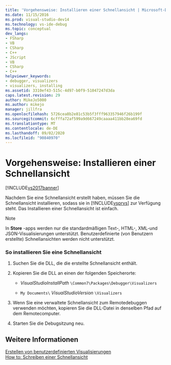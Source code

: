 ```yaml
---
title: 'Vorgehensweise: Installieren einer Schnellansicht | Microsoft-Dokumentation'
ms.date: 11/15/2016
ms.prod: visual-studio-dev14
ms.technology: vs-ide-debug
ms.topic: conceptual
dev_langs:
- FSharp
- VB
- CSharp
- C++
- JScript
- VB
- CSharp
- C++
helpviewer_keywords:
- debugger, visualizers
- visualizers, installing
ms.assetid: 3310ef43-515c-4d97-b0f9-51047247d3da
caps.latest.revision: 29
author: MikeJo5000
ms.author: mikejo
manager: jillfra
ms.openlocfilehash: 5726cea8b2e81c53b5f3fff963357946f26b199f
ms.sourcegitcommit: 6cfffa72af599a9d667249caaaa411bb28ea69fd
ms.translationtype: MT
ms.contentlocale: de-DE
ms.lasthandoff: 09/02/2020
ms.locfileid: "90840970"
---
```

# <a name="how-to-install-a-visualizer"></a>Vorgehensweise: Installieren einer Schnellansicht
[!INCLUDE[vs2017banner](../includes/vs2017banner.md)]

Nachdem Sie eine Schnellansicht erstellt haben, müssen Sie die Schnellansicht installieren, sodass sie in [!INCLUDE[vsprvs](../includes/vsprvs-md.md)] zur Verfügung steht. Das Installieren einer Schnellansicht ist einfach.  
  
> [!NOTE]
> In **Store** -apps werden nur die standardmäßigen Text-, HTML-, XML-und JSON-Visualisierungen unterstützt. Benutzerdefinierte (von Benutzern erstellte) Schnellansichten werden nicht unterstützt.  
  
### <a name="to-install-a-visualizer"></a>So installieren Sie eine Schnellansicht  
  
1. Suchen Sie die DLL, die die erstellte Schnellansicht enthält.  
  
2. Kopieren Sie die DLL an einen der folgenden Speicherorte:  
  
    - *VisualStudioInstallPath* `\Common7\Packages\Debugger\Visualizers`  
  
    - `My Documents\` *VisualStudioVersion* `\Visualizers`  
  
3. Wenn Sie eine verwaltete Schnellansicht zum Remotedebuggen verwenden möchten, kopieren Sie die DLL-Datei in denselben Pfad auf dem Remotecomputer.  
  
4. Starten Sie die Debugsitzung neu.  
  
## <a name="see-also"></a>Weitere Informationen  
 [Erstellen von benutzerdefinierten Visualisierungen](../debugger/create-custom-visualizers-of-data.md)   
 [How to: Schreiben einer Schnellansicht](../debugger/how-to-write-a-visualizer.md)
